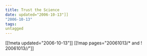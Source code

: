 ```yaml
---
title: Trust the Science
date: updated="2006-10-13"]]
"2006-10-13"
tags:
untagged
---
```

[[!meta updated="2006-10-13"]]
[[!map pages="20061013/* and ! 20061013/*/*"]]
